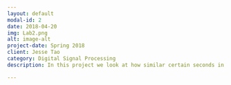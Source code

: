 ```yaml
---
layout: default
modal-id: 2
date: 2018-04-20
img: Lab2.png
alt: image-alt
project-date: Spring 2018
client: Jesse Tao
category: Digital Signal Processing
description: In this project we look at how similar certain seconds in a music track are to each other, as well as look into the rhythm and chroma of a certain music track. We will use these features in a future project to compare two music tracks to see if they are part of the same genre of music using this analysis. To see more details of the project click <a href="http://boulderpogoraids.tk/Tao_Jesse_Lab2">here</a>. Feel free to use any audio files to test this out.

---
```

